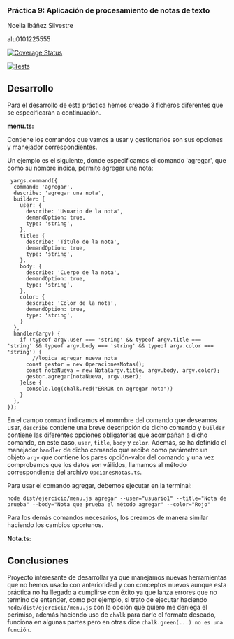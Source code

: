 ### Práctica 9: Aplicación de procesamiento de notas de texto

Noelia Ibáñez Silvestre

alu0101225555

[![Coverage Status](https://coveralls.io/repos/github/ULL-ESIT-INF-DSI-2122/ull-esit-inf-dsi-21-22-prct09-filesystem-notes-app-alu0101225555/badge.svg?branch=master)](https://coveralls.io/github/ULL-ESIT-INF-DSI-2122/ull-esit-inf-dsi-21-22-prct09-filesystem-notes-app-alu0101225555?branch=master)

[![Tests](https://github.com/ULL-ESIT-INF-DSI-2122/ull-esit-inf-dsi-21-22-prct09-filesystem-notes-app-alu0101225555/actions/workflows/node.js.yml/badge.svg?branch=master)](https://github.com/ULL-ESIT-INF-DSI-2122/ull-esit-inf-dsi-21-22-prct09-filesystem-notes-app-alu0101225555/actions/workflows/node.js.yml)

## Desarrollo

Para el desarrollo de esta práctica hemos creado 3 ficheros diferentes que se especificarán a continuación.

**menu.ts:**

Contiene los comandos que vamos a usar y gestionarlos son sus opciones y manejador correspondientes.

Un ejemplo es el siguiente, donde especificamos el comando 'agregar', que como su nombre indica, permite agregar una nota:

```
 yargs.command({
  command: 'agregar',
  describe: 'agregar una nota',
  builder: {
    user: {
      describe: 'Usuario de la nota',
      demandOption: true,
      type: 'string',
    },
    title: {
      describe: 'Título de la nota',
      demandOption: true,
      type: 'string',
    },
    body: {
      describe: 'Cuerpo de la nota',
      demandOption: true,
      type: 'string',
    },
    color: {
      describe: 'Color de la nota',
      demandOption: true,
      type: 'string',
    }
  },
  handler(argv) {
    if (typeof argv.user === 'string' && typeof argv.title === 'string' && typeof argv.body === 'string' && typeof argv.color === 'string') {
        //logica agregar nueva nota
      const gestor = new OperacionesNotas();
      const notaNueva = new Nota(argv.title, argv.body, argv.color);
      gestor.agregar(notaNueva, argv.user);
    }else {
      console.log(chalk.red("ERROR en agregar nota"))
    }
  },
});
```

En el campo `command` indicamos el nommbre del comando que deseamos usar, `describe` contiene una breve descripción de dicho comando y `builder` contiene las diferentes opciones obligatorias que acompañan a dicho comando, en este caso, `user`, `title`, `body` y `color`. Además, se ha definido el manejador `handler` de dicho comando que recibe como parámetro un objeto `argv` que contiene los pares opción-valor del comando y una vez comprobamos que los datos son váilidos, llamamos al método correspondiente del archivo `OpcionesNotas.ts`.

Para usar el comando agregar, debemos ejecutar en la terminal:

```
node dist/ejercicio/menu.js agregar --user="usuario1" --title="Nota de prueba" --body="Nota que prueba el método agregar" --color="Rojo"
```

Para los demás comandos necesarios, los creamos de manera similar haciendo los cambios oportunos.

**Nota.ts:**



## Conclusiones

Proyecto interesante de desarrollar ya que manejamos nuevas herramientas que no hemos usado con anterioridad y con conceptos nuevos aunque esta práctica no ha llegado a cumplirse con éxito ya que lanza errores que no termino de entender, como por ejemplo, si trato de ejecutar haciendo `node/dist/ejercicio/menu.js` con la opción que quiero me deniega el perimiso, además haciendo uso de `chalk` para darle el formato deseado, funciona en algunas partes pero en otras dice `chalk.green(...) no es una función`. 
